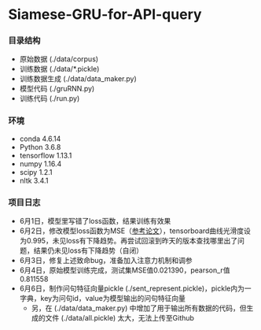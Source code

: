 # Siamese-GRU-for-API-query

### 目录结构
 - 原始数据 (./data/corpus)  
 - 训练数据 (./data/*.pickle)  
 - 训练数据生成 (./data/data_maker.py)  
 - 模型代码 (./gruRNN.py)  
 - 训练代码 (./run.py)  

### 环境
 - conda 4.6.14  
 - Python 3.6.8  
 - tensorflow 1.13.1  
 - numpy 1.16.4  
 - scipy 1.2.1  
 - nltk 3.4.1  

### 项目日志
 - 6月1日，模型里写错了loss函数，结果训练有效果  
 - 6月2日，修改模型loss函数为MSE（[参考论文](https://www.aaai.org/ocs/index.php/AAAI/AAAI16/paper/view/12195)），tensorboard曲线光滑度设为0.995，未见loss有下降趋势。再尝试回滚到昨天的版本查找哪里出了问题，结果仍未见loss有下降趋势（自闭）  
 - 6月3日，修复上述致命bug，准备加入注意力机制和调参  
 - 6月4日，原始模型训练完成，测试集MSE值0.021390，pearson_r值0.811558  
 - 6月6日，制作问句特征向量pickle (./sent_represent.pickle)，pickle内为一字典，key为问句id，value为模型输出的问句特征向量  
 	+ 另，在 (./data/data_maker.py) 中增加了用于输出所有数据的代码，但生成的文件 (./data/all.pickle) 太大，无法上传至Github  
